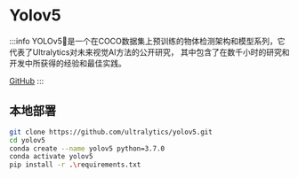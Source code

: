 # Yolov5

:::info
YOLOv5🚀是一个在COCO数据集上预训练的物体检测架构和模型系列，它代表了Ultralytics对未来视觉AI方法的公开研究，
其中包含了在数千小时的研究和开发中所获得的经验和最佳实践。

[GitHub](https://github.com/ultralytics/yolov5/blob/master/README.zh-CN.md)
:::

## 本地部署

```sh
git clone https://github.com/ultralytics/yolov5.git
cd yolov5
conda create --name yolov5 python=3.7.0
conda activate yolov5
pip install -r .\requirements.txt

```